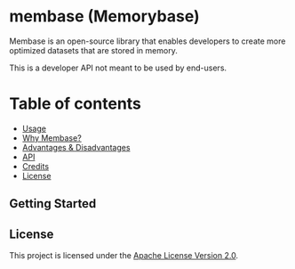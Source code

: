 # membase (Memorybase)
Membase is an open-source library that enables developers to create more optimized datasets that are stored in memory.

This is a developer API not meant to be used by end-users.

# Table of contents
- [Usage](#usage)
- [Why Membase?](#why-membase)
- [Advantages & Disadvantages](#advantages-and-disadvantages)
- [API](#api)
- [Credits](#credits)
- [License](#license)

## Getting Started


## License
This project is licensed under the [Apache License Version 2.0](../LICENSE).
